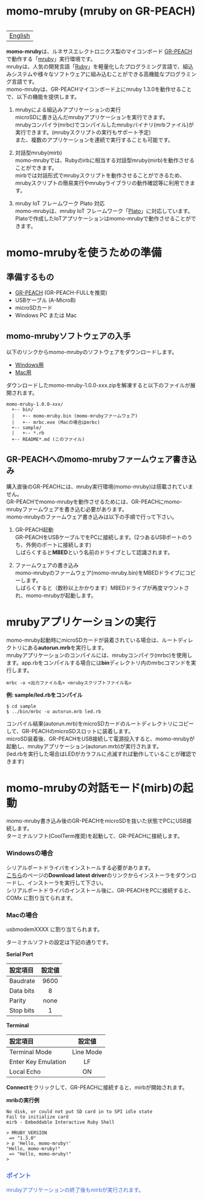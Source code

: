 # momo-mruby (mruby on GR-PEACH)

<table align="right"><tr><td><a href="README.md">English</a></td></tr></table>
<br/>

**momo-mruby**は、ルネサスエレクトロニクス製のマイコンボード [GR-PEACH](http://gadget.renesas.com/ja/product/peach.html) で動作する「[mruby](http://mruby.org/)」実行環境です。  
mrubyは、人気の開発言語「[Ruby](https://www.ruby-lang.org/)」を軽量化したプログラミング言語で、組込みシステムや様々なソフトウェアに組み込むことができる高機能なプログラミング言語です。  
momo-mrubyは、GR-PEACHマイコンボード上にmruby 1.3.0を動作せることで、以下の機能を提供します。

1. mrubyによる組込みアプリケーションの実行  
microSDに書き込んだmrubyアプリケーションを実行できます。  
mrubyコンパイラ(mrbc)でコンパイルしたmrubyバイナリ(mrbファイル)が実行できます。(mrubyスクリプトの実行もサポート予定)  
また、複数のアプリケーションを連続で実行することも可能です。

3. 対話型mruby(mirb)  
momo-mrubyでは、Rubyのirbに相当する対話型mruby(mirb)を動作させることができます。  
mirbでは対話形式でmrubyスクリプトを動作させることができるため、mrubyスクリプトの簡易実行やmrubyライブラリの動作確認等に利用できます。

3. mruby IoT フレームワーク Plato 対応  
momo-mrubyは、mruby IoT フレームワーク「[Plato](http://plato.click)」に対応しています。Platoで作成したIoTアプリケーションはmomo-mrubyで動作させることができます。


# momo-mrubyを使うための準備

## 準備するもの

- [GR-PEACH](http://gadget.renesas.com/ja/product/peach.html) (GR-PEACH-FULLを推奨)
- USBケーブル (A-MicroB)
- microSDカード
- Windows PC または Mac


## momo-mrubyソフトウェアの入手

以下のリンクからmomo-mrubyのソフトウェアをダウンロードします。

- [Windows用](https://github.com/mimaki/momo-mruby-bin/archive/1.0.0-win.zip)
- [Mac用](https://github.com/mimaki/momo-mruby-bin/archive/1.0.0-mac.zip)

ダウンロードしたmomo-mruby-1.0.0-xxx.zipを解凍すると以下のファイルが展開されます。

```
momo-mruby-1.0.0-xxx/
  +-- bin/
  |   +-- momo-mruby.bin (momo-mrubyファームウェア)
  |   +-- mrbc.exe (Macの場合はmrbc)
  +-- sample/
  |   +-- *.rb
  +-- README*.md (このファイル)
```


## GR-PEACHへのmomo-mrubyファームウェア書き込み

購入直後のGR-PEACHには、mruby実行環境(momo-mruby)は搭載されていません。  
GR-PEACHでmomo-mrubyを動作させるためには、GR-PEACHにmomo-mrubyファームウェアを書き込む必要があります。  
momo-mrubyのファームウェア書き込みは以下の手順で行って下さい。


1. GR-PEACH起動  
GR-PEACHをUSBケーブルでをPCに接続します。(2つあるUSBポートのうち、外側のポートに接続します)  
しばらくすると**MBED**という名前のドライブとして認識されます。

2. ファームウェアの書き込み  
momo-mrubyのファームウェア(momo-mruby.bin)をMBEDドライブにコピーします。  
しばらくすると（数秒以上かかります）MBEDドライブが再度マウントされ、momo-mrubyが起動します。


# mrubyアプリケーションの実行

momo-mruby起動時にmicroSDカードが装着されている場合は、ルートディレクトリにある**autorun.mrb**を実行します。  
mrubyアプリケーションのコンパイルには、mrubyコンパイラ(mrbc)を使用します。app.rbをコンパイルする場合には**bin**ディレクトリ内のmrbcコマンドを実行します。

```
mrbc -o <出力ファイル名> <mrubyスクリプトファイル名>
```

**例: sample/led.rbをコンパイル**

```
$ cd sample
$ ../bin/mrbc -o autorun.mrb led.rb
```

コンパイル結果(autorun.mrb)をmicroSDカードのルートディレクトリにコピーして、GR-PEACHのmicroSDスロットに装着します。  
microSD装着後、GR-PEACHをUSB接続して電源投入すると、momo-mrubyが起動し、mrubyアプリケーション(autorun.mrb)が実行されます。  
(led.rbを実行した場合はLEDがカラフルに点滅すれば動作していることが確認できます)


# momo-mrubyの対話モード(mirb)の起動

momo-mruby書き込み後のGR-PEACHをmicroSDを抜いた状態でPCにUSB接続します。  
ターミナルソフト(CoolTerm推奨)を起動して、GR-PEACHに接続します。

### Windowsの場合  
シリアルポートドライバをインストールする必要があります。  
[こちら](https://developer.mbed.org/handbook/Windows-serial-configuration)のページの**Download latest driver**のリンクからインストーラをダウンロードし、インストーラを実行して下さい。  
シリアルポートドライバのインストール後に、GR-PEACHをPCに接続すると、COMx に割り当てられます。

### Macの場合  
usbmodemXXXX に割り当てられます。

ターミナルソフトの設定は下記の通りです。

**Serial Port**

|設定項目|設定値|
|:--|:-:|
|Baudrate|9600|
|Data bits|8|
|Parity|none|
|Stop bits|1|

**Terminal**

|設定項目|設定値|
|:--|:-:|
|Terminal Mode|Line Mode|
|Enter Key Emulation|LF|
|Local Echo|ON|

**Connect**をクリックして、GR-PEACHに接続すると、mirbが開始されます。

**mribの実行例**
```
No disk, or could not put SD card in to SPI idle state
Fail to initialize card
mirb - Embeddable Interactive Ruby Shell

> MRUBY_VERSION
 => "1.3.0"
> p 'Hello, momo-mruby!'
"Hello, momo-mruby!"
 => "Hello, momo-mruby!"
> 
```

<font color="RoyalBlue">

### ポイント  
mrubyアプリケーションの終了後もmirbが実行されます。  

</font>
